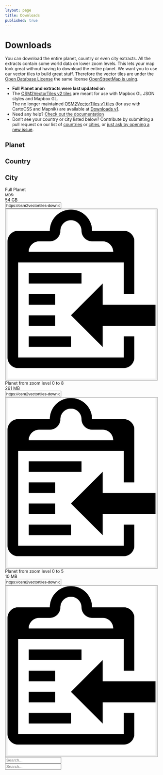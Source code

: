 ```yaml
---
layout: page
title: Downloads
published: true
---
```


# Downloads

You can download the entire planet, country or even city extracts. All the extracts contain some world data on lower zoom levels. This lets your map look great without having to download the entire planet. We want you to use our vector tiles to build great stuff. Therefore the vector tiles are under
the [Open Database License](https://tldrlegal.com/license/odc-open-database-license-(odbl)) the same license [OpenStreetMap is using](https://www.openstreetmap.org/copyright).

<ul>
  <li>
    <strong>Full Planet and extracts were last updated on <span id="timestamp"></span></strong>
  </li>
  <li>The <a href="https://github.com/osm2vectortiles/osm2vectortiles/releases/latest">OSM2VectorTiles v2 tiles</a> are meant for use with Mapbox GL JSON styles and Mapbox GL.<br/>
  The no longer maintained <a href="https://github.com/osm2vectortiles/osm2vectortiles/releases/tag/v1.0">OSM2VectorTiles v1 tiles</a> (for use with CartoCSS and Mapnik) are available at <a href="/downloads-v1/">Downloads v1</a>.
  </li>
  <li>
    Need any help? <a href="/docs/">Check out the documentation</a>
  </li>
  <li>
    Don’t see your country or city listed below? Contribute by submitting a pull request on our list of <a href="https://github.com/osm2vectortiles/osm2vectortiles/blob/master/src/create-extracts/country_extracts.tsv" target="_blank">countries</a> or <a href="https://github.com/osm2vectortiles/osm2vectortiles/blob/master/src/create-extracts/city_extracts.tsv" target="_blank">cities</a>, or <a href="https://github.com/osm2vectortiles/osm2vectortiles/issues/new" target="_blank">just ask by opening a new issue</a>.
  </li>
</ul>

<div class="row">
  <div class="col12">
	  <div id="planet-nav" class="col4 download-section" onclick="showSection('planet')">
	    <div class="download-section-circle" style="background-image: url(/img/planet.png)"></div>
	    <h2>Planet</h2>
	  </div>
	  <div id="country-nav" class="col4 download-section" onclick="showSection('country')">
	  	<div class="download-section-circle" style="background-image: url(/img/country.png);"></div>
	    <h2>Country</h2>
	  </div>
	  <div id="city-nav" class="col4 download-section" onclick="showSection('city')">
	  	<div class="download-section-circle" style="background-image: url(/img/city.png)"></div>
	    <h2>City</h2>
	  </div>
	</div>
</div>

<div id="planet-list">
	<div class="col12 download-item">
		<div class="col4 download-title" onclick="location.href='https://osm2vectortiles-downloads.os.zhdk.cloud.switch.ch/v2.0/planet_2016-06-20_3d4cb571d3d0d828d230aac185281e97_z0-z14.mbtiles'">
			Full Planet <br/><small>MD5: <span id="md5sum"></span></small>
		</div>
		<div class="col2" onclick="location.href='https://osm2vectortiles-downloads.os.zhdk.cloud.switch.ch/v2.0/planet_2016-06-20_3d4cb571d3d0d828d230aac185281e97_z0-z14.mbtiles'">
			54 GB
		</div>
		<div class="col6 clipboard">
			<input id="world" class="clipboard-input" value="https://osm2vectortiles-downloads.os.zhdk.cloud.switch.ch/v2.0/planet_2016-06-20_3d4cb571d3d0d828d230aac185281e97_z0-z14.mbtiles">
			<button class="clipboard-button hint--bottom hint--rounded" data-clipboard-target="#world" onclick="setHint(this, 'Copied!')" onmouseout="setHint(this, 'Copy to clipboard')">
			    <img src="/img/clipboard-black.svg" class="clipboard-img" alt="Copy to clipboard">
			</button>
		</div>
	</div>
	<div class="col12 download-item">
		<div class="col4 download-title" onclick="location.href='https://osm2vectortiles-downloads.os.zhdk.cloud.switch.ch/v2.0/planet_2016-06-20_7088ce06a738dcb3104c769adc11ac2c_z0-z8.mbtiles'">
			Planet from zoom level 0 to 8
		</div>
		<div class="col2" onclick="location.href='https://osm2vectortiles-downloads.os.zhdk.cloud.switch.ch/v2.0/planet_2016-06-20_7088ce06a738dcb3104c769adc11ac2c_z0-z8.mbtiles'">
			261 MB
		</div>
		<div class="col6 clipboard">
			<input id="world_z0-z8" class="clipboard-input" value="https://osm2vectortiles-downloads.os.zhdk.cloud.switch.ch/v2.0/planet_2016-06-20_7088ce06a738dcb3104c769adc11ac2c_z0-z8.mbtiles">
			<button class="clipboard-button hint--bottom hint--rounded" data-clipboard-target="#world_z0-z8" onclick="setHint(this, 'Copied!')" onmouseout="setHint(this, 'Copy to clipboard')">
			    <img src="/img/clipboard-black.svg" class="clipboard-img" alt="Copy to clipboard">
			</button>
		</div>
	</div>
	<div class="col12 download-item">
		<div class="col4 download-title" onclick="location.href='https://osm2vectortiles-downloads.os.zhdk.cloud.switch.ch/v2.0/planet_2016-06-20_7088ce06a738dcb3104c769adc11ac2c_z0-z5.mbtiles'">
			Planet from zoom level 0 to 5
		</div>
		<div class="col2" onclick="location.href='https://osm2vectortiles-downloads.os.zhdk.cloud.switch.ch/v2.0/planet_2016-06-20_7088ce06a738dcb3104c769adc11ac2c_z0-z5.mbtiles'">
			10 MB
		</div>
		<div class="col6 clipboard">
			<input id="world_z0-z5" class="clipboard-input" value="https://osm2vectortiles-downloads.os.zhdk.cloud.switch.ch/v2.0/planet_2016-06-20_7088ce06a738dcb3104c769adc11ac2c_z0-z5.mbtiles">
			<button class="clipboard-button hint--bottom hint--rounded" data-hint="Copy to clipboard" data-clipboard-target="#world_z0-z5" onclick="setHint(this, 'Copied!')" onmouseout="setHint(this, 'Copy to clipboard')">
			    <img src="/img/clipboard-black.svg" class="clipboard-img" alt="Copy to clipboard">
			</button>
		</div>
	</div>
</div>
<div id="country-list" class="col12">
	<input type="text" id="search_countries" class="search-field" placeholder="Search..." alt="Search countries"/>
</div>
<div id="city-list" class="col12">
	<input type="text" id="search_cities" class="search-field" placeholder="Search..." alt="Search cities"/>
</div>
